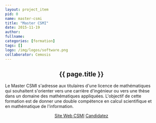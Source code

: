 ```yaml
---
layout: project_item
pid: 0
name: master-csmi
title: "Master CSMI"
date: 2015-11-19
author:
fullname:
categories: [formation]
tags: []
logo: /img/logos/software.png
collaborator: Cemosis
---
```


<center>
<h2>{{ page.title }}</h2>
</center>

<div class="row-fluid">
<div class="col-md-12">

Le Master CSMI s'adresse aux titulaires d'une licence de mathématiques qui souhaitent s'orienter vers une carrière d'ingénieur ou vers une thèse dans un domaine des mathématiques appliquées. L'objectif de cette formation est de donner une double compétence en calcul scientifique et en mathématique de l'information.

<center>
<a class="btn btn-lg btn-primary fp-buttons" href="http://csmi.math.unistra.fr/">Site Web CSMI</a>
<a class="btn btn-lg btn-success fp-buttons" href="Inscription">Candidatez</a>
</center>

</div>
</div>
